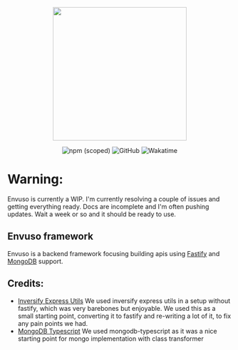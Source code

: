 <p align="center">
	<a href="https://envuso.com" target="_blank"><img src="https://envuso.com/assets/mid.png" width="300"></a>
</p>

<p align="center">
	<img alt="npm (scoped)" src="https://img.shields.io/npm/v/@envuso/framework?logoColor=blueviolet">	
	<img alt="GitHub" src="https://img.shields.io/github/license/Envuso/framework">
	<img alt="Wakatime" src="https://wakatime.com/badge/github/Envuso/framework.svg">
</p>

# Warning:
Envuso is currently a WIP. I'm currently resolving a couple of issues and getting everything ready. Docs are incomplete and I'm often pushing updates. Wait a week or so and it should be ready to use.

## Envuso framework

Envuso is a backend framework focusing building apis using [Fastify](https://www.fastify.io/) and [MongoDB](https://www.mongodb.com/) support.


## Credits:

- [Inversify Express Utils](https://github.com/inversify/inversify-express-utils)
We used inversify express utils in a setup without fastify, which was very barebones but enjoyable. We used this as a small starting point,
converting it to fastify and re-writing a lot of it, to fix any pain points we had.
- [MongoDB Typescript](https://github.com/aljazerzen/mongodb-typescript) 
We used mongodb-typescript as it was a nice starting point for mongo implementation with class transformer
